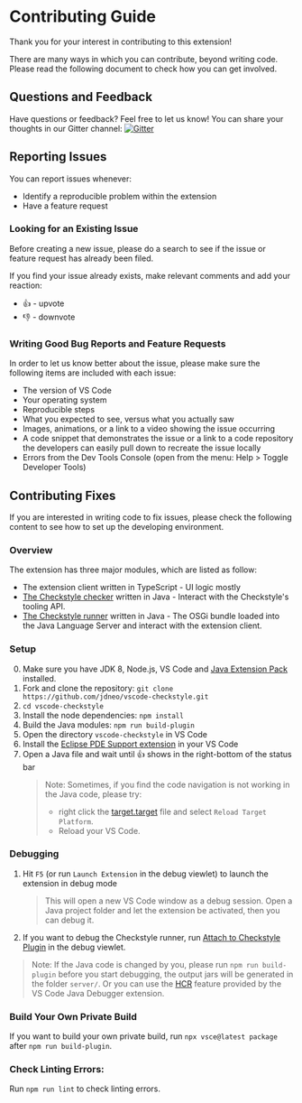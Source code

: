 # Contributing Guide

Thank you for your interest in contributing to this extension!

There are many ways in which you can contribute, beyond writing code. Please read the following document to check how you can get involved.

## Questions and Feedback
Have questions or feedback? Feel free to let us know! You can share your thoughts in our Gitter channel: [![Gitter](https://badges.gitter.im/jdneo/vscode-checkstyle.svg)](https://gitter.im/vscode-checkstyle/Lobby)

## Reporting Issues
You can report issues whenever:
- Identify a reproducible problem within the extension
- Have a feature request

### Looking for an Existing Issue
Before creating a new issue, please do a search to see if the issue or feature request has already been filed.

If you find your issue already exists, make relevant comments and add your reaction:
- 👍 - upvote
- 👎 - downvote
 
### Writing Good Bug Reports and Feature Requests
In order to let us know better about the issue, please make sure the following items are included with each issue:
- The version of VS Code
- Your operating system
- Reproducible steps
- What you expected to see, versus what you actually saw
- Images, animations, or a link to a video showing the issue occurring
- A code snippet that demonstrates the issue or a link to a code repository the developers can easily pull down to recreate the issue locally
- Errors from the Dev Tools Console (open from the menu: Help > Toggle Developer Tools)
 
## Contributing Fixes
If you are interested in writing code to fix issues, please check the following content to see how to set up the developing environment.

### Overview
The extension has three major modules, which are listed as follow:
- The extension client written in TypeScript - UI logic mostly
- [The Checkstyle checker](https://github.com/jdneo/vscode-checkstyle/tree/master/jdtls.ext/com.shengchen.checkstyle.checker) written in Java - Interact with the Checkstyle's tooling API. 
- [The Checkstyle runner](https://github.com/jdneo/vscode-checkstyle/tree/master/jdtls.ext/com.shengchen.checkstyle.runner) written in Java - The OSGi bundle loaded into the Java Language Server and interact with the extension client.

### Setup
0. Make sure you have JDK 8, Node.js, VS Code and [Java Extension Pack](https://marketplace.visualstudio.com/items?itemName=vscjava.vscode-java-pack) installed.
1. Fork and clone the repository: `git clone https://github.com/jdneo/vscode-checkstyle.git`
2. `cd vscode-checkstyle`
3. Install the node dependencies: `npm install`
4. Build the Java modules: `npm run build-plugin`
6. Open the directory `vscode-checkstyle` in VS Code
7. Install the [Eclipse PDE Support extension](https://marketplace.visualstudio.com/items?itemName=yaozheng.vscode-pde) in your VS Code
8. Open a Java file and wait until 👍 shows in the right-bottom of the status bar
    > Note: Sometimes, if you find the code navigation is not working in the Java code, please try: 
    > - right click the [target.target](https://github.com/jdneo/vscode-checkstyle/blob/master/jdtls.ext/com.shengchen.checkstyle.runner/target.target) file and select `Reload Target Platform`.
    > - Reload your VS Code.

### Debugging
1. Hit `F5` (or run `Launch Extension` in the debug viewlet) to launch the extension in debug mode
    > This will open a new VS Code window as a debug session. Open a Java project folder and let the extension be activated, then you can debug it.
2. If you want to debug the Checkstyle runner, run [Attach to Checkstyle Plugin](https://github.com/jdneo/vscode-checkstyle/blob/master/.vscode/launch.json) in the debug viewlet.

> Note: If the Java code is changed by you, please run `npm run build-plugin` before you start debugging, the output jars will be generated in the folder `server/`. Or you can use the [HCR](https://code.visualstudio.com/docs/java/java-debugging#_hot-code-replacement) feature provided by the VS Code Java Debugger extension.

### Build Your Own Private Build
If you want to build your own private build, run `npx vsce@latest package` after `npm run build-plugin`.

### Check Linting Errors:
Run `npm run lint` to check linting errors.